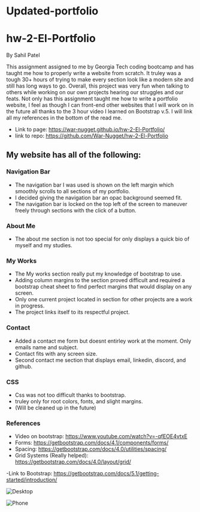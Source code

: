 # Updated-portfolio
# hw-2-El-Portfolio
By Sahil Patel

This assignment assigned to me by Georgia Tech coding bootcamp and has taught me how to properly write a website from scratch. It truley was a tough 30+ hours of trying to make every section look like a modern site and still has long ways to go. Overall, this project was very fun when talking to others while working on our own projects hearing our struggles and our feats. Not only has this assignment taught me how to write a portfolio website, I feel as though I can front-end other websites that I will work on in the future all thanks to the 3 hour video I learned on Bootstrap v.5. I will link all my references in the bottom of the read me.

- Link to page: https://war-nugget.github.io/hw-2-El-Portfolio/
- link to repo: https://github.com/War-Nugget/hw-2-El-Portfolio

## My website has all of the following:

### Navigation Bar
- The navigation bar I was used is shown on the left margin which smoothly scrolls to all sections of my portfolio.
- I decided giving the navigation bar an opac background seemed fit.
- The navigation bar is locked on the top left of the screen to maneuver freely through sections with the click of a button.

### About Me
- The about me section is not too special for only displays a quick bio of myself and my studies.

### My Works
- The My works section really put my knowledge of bootstrap to use.
- Adding column margins to the section proved difficult and required a bootstrap cheat sheet to find perfect margins that would display on any screen.
- Only one current project located in section for other projects are a work in progress.
- The project links itself to its respectful project.

### Contact
- Added a contact me form but doesnt entirley work at the moment. Only emails name and subject.
- Contact fits with any screen size.
- Second contact me section that displays email, linkedin, discord, and github.


### CSS
- Css was not too difficult thanks to bootstrap.
- truley only for root colors, fonts, and slight margins.
- (Will be cleaned up in the future)

### References 
- Video on bootstrap: https://www.youtube.com/watch?v=-qfEOE4vtxE
- Forms: https://getbootstrap.com/docs/4.1/components/forms/
- Spacing: https://getbootstrap.com/docs/4.0/utilities/spacing/
- Grid Systems (Really helped): https://getbootstrap.com/docs/4.0/layout/grid/

-Link to Bootstrap: https://getbootstrap.com/docs/5.1/getting-started/introduction/

![Desktop](https://user-images.githubusercontent.com/97697696/158509137-a31aabc0-e8e8-4395-924d-9b533f9dd426.png)

![Phone](https://user-images.githubusercontent.com/97697696/158509144-b573b5c1-c851-4479-9095-31d75581e9c5.png)

